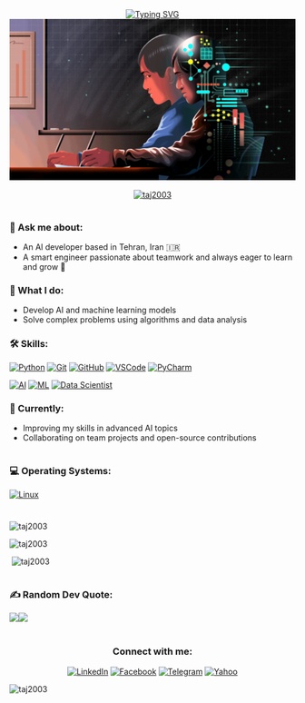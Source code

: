 <div align="center" dir="auto"> 
<a align="center" href="https://git.io/typing-svg" rel="nofollow"><img src="https://camo.githubusercontent.com/da732e08fe15d4f9c86d0c32e1055f06358d8c8d28f70b6a9335b344639ea09b/68747470733a2f2f726561646d652d747970696e672d7376672e64656d6f6c61622e636f6d3f666f6e743d466972612b436f64652673697a653d33352670617573653d313030302677696474683d343335266c696e65733d57656c636f6d652b746f2b6d792b47697448756221" alt="Typing SVG" data-canonical-src="https://readme-typing-svg.demolab.com?font=Fira+Code&amp;size=35&amp;pause=1000&amp;width=435&amp;lines=Welcome+to+my+GitHub!" style="max-width: 100%;"></a>
</div>

<span align="center" >
<img src="AI.gif" style="width: 1000px;" alt="Full width image">
</span>
<p align="center"> <a href="https://github.com/ryo-ma/github-profile-trophy"><img src="https://github-profile-trophy.vercel.app/?username=taj2003" alt="taj2003" /></a> </p>
<h1 align="center"></h1>


<h3 align="left">💬 Ask me about:</h3>

- An AI developer based in Tehran, Iran 🇮🇷  
- A smart engineer passionate about teamwork and always eager to learn and grow 🚀

<h3 align="left">🧠 What I do:</h3>
 
- Develop AI and machine learning models  
- Solve complex problems using algorithms and data analysis

<h3 align="left">🛠 Skills:</h3>

[![Python](https://img.shields.io/badge/-Python-F7DC6F?style=flat&logo=python&logoColor=306998)](https://www.python.org)
[![Git](https://img.shields.io/badge/-Git-F05032?style=flat&logo=git&logoColor=ffffff)](https://git-scm.com)  [![GitHub](https://img.shields.io/badge/-GitHub-181717?style=flat&logo=github&logoColor=ffffff)](https://github.com)  [![VSCode](https://img.shields.io/badge/-VSCode-007ACC?style=flat&logo=visual-studio-code&logoColor=ffffff)](https://code.visualstudio.com)  [![PyCharm](https://img.shields.io/badge/-PyCharm-000000?style=flat&logo=pycharm&logoColor=ffffff)](https://www.jetbrains.com/pycharm/)


[![AI](https://img.shields.io/badge/-Artificial%20Intelligence-6f42c1?style=flat&logo=ai&logoColor=ffffff)](#)  [![ML](https://img.shields.io/badge/-Machine%20Learning-FF6F00?style=flat&logo=tensorflow&logoColor=ffffff)](#)  [![Data Scientist](https://img.shields.io/badge/-Data%20Scientist-F7DC6F?style=flat&logo=python&logoColor=306998)](#)




<h3 align="left">🌱 Currently:</h3>

- Improving my skills in advanced AI topics  
- Collaborating on team projects and open-source contributions


<h1 align="center"></h1>
<h3 align="left">💻 Operating Systems:</h3>

[![Linux](https://img.shields.io/badge/-Linux-FCC624?style=flat&logo=linux&logoColor=black)](https://www.linux.org)

<h1 align="center"></h1>
<span> <p align="left"><img with="100%" src="https://github-readme-stats.vercel.app/api/top-langs?username=taj2003&show_icons=true&locale=en&layout=compact" alt="taj2003" /></p></span>
<span align="left">
  <p><img with="100%" src="https://github-readme-streak-stats.herokuapp.com/?user=taj2003&" alt="taj2003" /></p>
  <p>&nbsp;<img with="100%" src="https://github-readme-stats.vercel.app/api?username=taj2003&show_icons=true&locale=en" alt="taj2003" /></p> 
</span>

<h1 align="center"></h1>
<h3 align="left">✍️ Random Dev Quote:</h3>

![](https://quotes-github-readme.vercel.app/api?type=horizontal&theme=radical)[![](https://visitcount.itsvg.in/api?id=TAJ2003&icon=0&color=1)](https://visitcount.itsvg.in)
<h1 align="center"></h1>
<div align="center" class="markdown-heading" dir="auto"><h3 class="heading-element" dir="auto">Connect with me:</h3>

[![LinkedIn](https://img.shields.io/badge/-LinkedIn-0A66C2?style=flat&logo=linkedin&logoColor=white)](https://www.linkedin.com/in/MohsenTajikk/) [![Facebook](https://img.shields.io/badge/-Facebook-1877F2?style=flat&logo=facebook&logoColor=white)](https://www.facebook.com/Mohsen.prog) [![Telegram](https://img.shields.io/badge/-Telegram-2CA5E0?style=flat&logo=telegram&logoColor=white)](https://t.me/mohseen2003)
[![Yahoo](https://img.shields.io/badge/-Yahoo-6001D2?style=flat&logo=yahoo&logoColor=white)](mailto:mohsen.tajikk@yahoo.com)

</div>


<p align="left"> <img src="https://komarev.com/ghpvc/?username=taj2003&label=Profile%20views&color=0e75b6&style=flat" alt="taj2003" /> </p>
